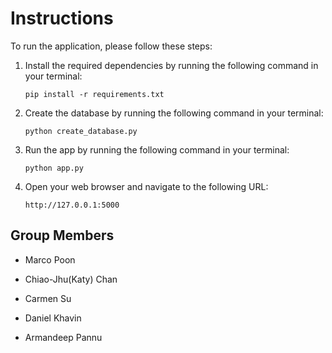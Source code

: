 # Instructions

To run the application, please follow these steps:

1. Install the required dependencies by running the following command in your terminal:

    ```
    pip install -r requirements.txt
    ```

2. Create the database by running the following command in your terminal:

    ```
    python create_database.py
    ```

3. Run the app by running the following command in your terminal:

    ```
    python app.py
    ```

4. Open your web browser and navigate to the following URL:

    ```
    http://127.0.0.1:5000
    ```

## Group Members

- Marco Poon

- Chiao-Jhu(Katy) Chan

- Carmen Su

- Daniel Khavin

- Armandeep Pannu